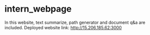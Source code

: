 # intern_webpage
In this website, text summarize, path generator and document q&amp;a are included.
Deployed website link: http://15.206.185.62:3000


